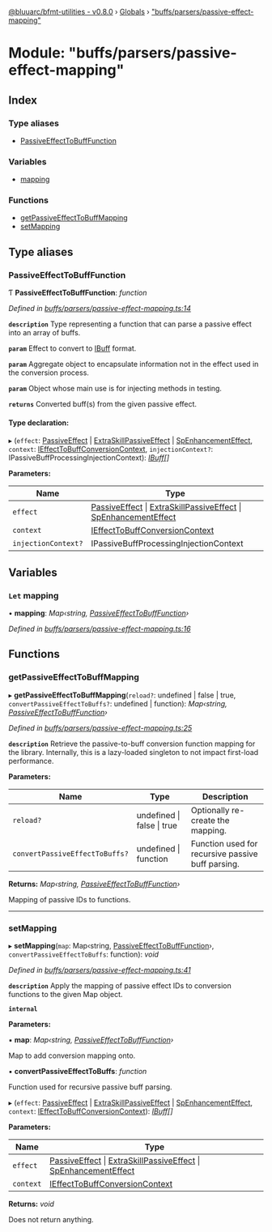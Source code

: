 [@bluuarc/bfmt-utilities - v0.8.0](../README.md) › [Globals](../globals.md) › ["buffs/parsers/passive-effect-mapping"](_buffs_parsers_passive_effect_mapping_.md)

# Module: "buffs/parsers/passive-effect-mapping"

## Index

### Type aliases

* [PassiveEffectToBuffFunction](_buffs_parsers_passive_effect_mapping_.md#passiveeffecttobufffunction)

### Variables

* [mapping](_buffs_parsers_passive_effect_mapping_.md#let-mapping)

### Functions

* [getPassiveEffectToBuffMapping](_buffs_parsers_passive_effect_mapping_.md#getpassiveeffecttobuffmapping)
* [setMapping](_buffs_parsers_passive_effect_mapping_.md#setmapping)

## Type aliases

###  PassiveEffectToBuffFunction

Ƭ **PassiveEffectToBuffFunction**: *function*

*Defined in [buffs/parsers/passive-effect-mapping.ts:14](https://github.com/BluuArc/bfmt-utilities/blob/master/src/buffs/parsers/passive-effect-mapping.ts#L14)*

**`description`** Type representing a function that can parse a passive effect into an array of buffs.

**`param`** Effect to convert to [IBuff](../interfaces/_buffs_parsers_buff_types_.ibuff.md) format.

**`param`** Aggregate object to encapsulate information not in the effect used in the conversion process.

**`param`** Object whose main use is for injecting methods in testing.

**`returns`** Converted buff(s) from the given passive effect.

#### Type declaration:

▸ (`effect`: [PassiveEffect](_datamine_types_.md#passiveeffect) | [ExtraSkillPassiveEffect](_datamine_types_.md#extraskillpassiveeffect) | [SpEnhancementEffect](_datamine_types_.md#spenhancementeffect), `context`: [IEffectToBuffConversionContext](../interfaces/_buffs_parsers_buff_types_.ieffecttobuffconversioncontext.md), `injectionContext?`: IPassiveBuffProcessingInjectionContext): *[IBuff](../interfaces/_buffs_parsers_buff_types_.ibuff.md)[]*

**Parameters:**

Name | Type |
------ | ------ |
`effect` | [PassiveEffect](_datamine_types_.md#passiveeffect) &#124; [ExtraSkillPassiveEffect](_datamine_types_.md#extraskillpassiveeffect) &#124; [SpEnhancementEffect](_datamine_types_.md#spenhancementeffect) |
`context` | [IEffectToBuffConversionContext](../interfaces/_buffs_parsers_buff_types_.ieffecttobuffconversioncontext.md) |
`injectionContext?` | IPassiveBuffProcessingInjectionContext |

## Variables

### `Let` mapping

• **mapping**: *Map‹string, [PassiveEffectToBuffFunction](_buffs_parsers_passive_effect_mapping_.md#passiveeffecttobufffunction)›*

*Defined in [buffs/parsers/passive-effect-mapping.ts:16](https://github.com/BluuArc/bfmt-utilities/blob/master/src/buffs/parsers/passive-effect-mapping.ts#L16)*

## Functions

###  getPassiveEffectToBuffMapping

▸ **getPassiveEffectToBuffMapping**(`reload?`: undefined | false | true, `convertPassiveEffectToBuffs?`: undefined | function): *Map‹string, [PassiveEffectToBuffFunction](_buffs_parsers_passive_effect_mapping_.md#passiveeffecttobufffunction)›*

*Defined in [buffs/parsers/passive-effect-mapping.ts:25](https://github.com/BluuArc/bfmt-utilities/blob/master/src/buffs/parsers/passive-effect-mapping.ts#L25)*

**`description`** Retrieve the passive-to-buff conversion function mapping for the library. Internally, this is a
lazy-loaded singleton to not impact first-load performance.

**Parameters:**

Name | Type | Description |
------ | ------ | ------ |
`reload?` | undefined &#124; false &#124; true | Optionally re-create the mapping. |
`convertPassiveEffectToBuffs?` | undefined &#124; function | Function used for recursive passive buff parsing. |

**Returns:** *Map‹string, [PassiveEffectToBuffFunction](_buffs_parsers_passive_effect_mapping_.md#passiveeffecttobufffunction)›*

Mapping of passive IDs to functions.

___

###  setMapping

▸ **setMapping**(`map`: Map‹string, [PassiveEffectToBuffFunction](_buffs_parsers_passive_effect_mapping_.md#passiveeffecttobufffunction)›, `convertPassiveEffectToBuffs`: function): *void*

*Defined in [buffs/parsers/passive-effect-mapping.ts:41](https://github.com/BluuArc/bfmt-utilities/blob/master/src/buffs/parsers/passive-effect-mapping.ts#L41)*

**`description`** Apply the mapping of passive effect IDs to conversion functions to the given Map object.

**`internal`** 

**Parameters:**

▪ **map**: *Map‹string, [PassiveEffectToBuffFunction](_buffs_parsers_passive_effect_mapping_.md#passiveeffecttobufffunction)›*

Map to add conversion mapping onto.

▪ **convertPassiveEffectToBuffs**: *function*

Function used for recursive passive buff parsing.

▸ (`effect`: [PassiveEffect](_datamine_types_.md#passiveeffect) | [ExtraSkillPassiveEffect](_datamine_types_.md#extraskillpassiveeffect) | [SpEnhancementEffect](_datamine_types_.md#spenhancementeffect), `context`: [IEffectToBuffConversionContext](../interfaces/_buffs_parsers_buff_types_.ieffecttobuffconversioncontext.md)): *[IBuff](../interfaces/_buffs_parsers_buff_types_.ibuff.md)[]*

**Parameters:**

Name | Type |
------ | ------ |
`effect` | [PassiveEffect](_datamine_types_.md#passiveeffect) &#124; [ExtraSkillPassiveEffect](_datamine_types_.md#extraskillpassiveeffect) &#124; [SpEnhancementEffect](_datamine_types_.md#spenhancementeffect) |
`context` | [IEffectToBuffConversionContext](../interfaces/_buffs_parsers_buff_types_.ieffecttobuffconversioncontext.md) |

**Returns:** *void*

Does not return anything.
